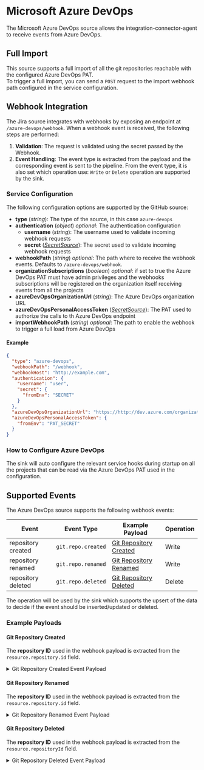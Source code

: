 # Microsoft Azure DevOps

The Microsoft Azure DevOps source allows the integration-connector-agent to receive events from Azure DevOps.

## Full Import

This source supports a full import of all the git repositories reachable with the configured Azure DevOps PAT.  
To trigger a full import, you can send a `POST` request to the import webhook path configured in the service
configuration.

## Webhook Integration

The Jira source integrates with webhooks by exposing an endpoint at `/azure-devops/webhook`. When a webhook event is
received, the following steps are performed:

1. **Validation**: The request is validated using the secret passed by the Webhook.
1. **Event Handling**: The event type is extracted from the payload and the corresponding event is sent to the pipeline.
From the event type, it is also set which operation use: `Write` or `Delete` operation are supported by the sink.

### Service Configuration

The following configuration options are supported by the GitHub source:

- **type** (*string*): The type of the source, in this case `azure-devops`
- **authentication** (*object*) *optional*: The authentication configuration
  - **username** (*string*): The username used to validate incoming webhook requests
  - **secret** ([*SecretSource*](../20_install.md#secretsource)): The secret used to validate incoming webhook requests
- **webhookPath** (*string*) *optional*: The path where to receive the webhook events. Defaults to `/azure-devops/webhook`.
- **organizationSubscriptions** (*boolean*) *optional*: if set to true the Azure DevOps PAT must have admin privileges
	and the webhooks subscriptions will be registered on the organization itself receiving events from all the projects
- **azureDevOpsOrganizationUrl** (*string*): The Azure DevOps organization URL
- **azureDevOpsPersonalAccessToken** ([*SecretSource*](../20_install.md#secretsource)): The PAT used to authorize the
  calls to th Azure DevOps endpoint
- **importWebhookPath** (*string*) *optional*: The path to enable the webhook to trigger a full load from Azure DevOps

#### Example

```json
{
  "type": "azure-devops",
  "webhookPath": "/webhook",
  "webhookHost": "http://example.com",
  "authentication": {
    "username": "user",
    "secret": {
      "fromEnv": "SECRET"
    }
  },
  "azureDevOpsOrganizationUrl": "https://http://dev.azure.com/organizationName",
  "azureDevOpsPersonalAccessToken": {
    "fromEnv": "PAT_SECRET"
  }
}
```

### How to Configure Azure DevOps

The sink will auto configure the relevant service hooks during startup on all the projects that can be read via the
Azure DevOps PAT used in the configuration.

## Supported Events

The Azure DevOps source supports the following webhook events:

| Event              | Event Type         | Example Payload                                   | Operation |
|--------------------|--------------------|---------------------------------------------------|-----------|
| repository created | `git.repo.created` | [Git Repository Created](#git-repository-created) | Write     |
| repository renamed | `git.repo.renamed` | [Git Repository Renamed](#git-repository-renamed) | Write     |
| repository deleted | `git.repo.deleted` | [Git Repository Deleted](#git-repository-deleted) | Delete    |

The operation will be used by the sink which supports the upsert of the data to decide if
the event should be inserted/updated or deleted.

### Example Payloads

#### Git Repository Created

The **repository ID** used in the webhook payload is extracted from the `resource.repository.id` field.

<details>
<summary>Git Repository Created Event Payload</summary>

```json
{
  "id": "a0a0a0a0-bbbb-cccc-dddd-e1e1e1e1e1e1",
  "eventType": "git.repo.created",
  "publisherId": "tfs",
  "message": {
    "text": "A new Git repository was created with name Fabrikam-Fiber-Git and ID c2c2c2c2-dddd-eeee-ffff-a3a3a3a3a3a3.",
    "html": "A new Git repository was created with name <a href=\"https://fabrikam-fiber-inc.visualstudio.com/DefaultCollection/_git/Fabrikam-Fiber-Git/\">Fabrikam-Fiber-Git</a> and ID c2c2c2c2-dddd-eeee-ffff-a3a3a3a3a3a3.",
    "markdown": "A new Git repository was created with name [Fabrikam-Fiber-Git](https://fabrikam-fiber-inc.visualstudio.com/DefaultCollection/_git/Fabrikam-Fiber-Git/) and ID `c2c2c2c2-dddd-eeee-ffff-a3a3a3a3a3a3`."
  },
  "detailedMessage": {
    "text": "A new Git repository was created with name Fabrikam-Fiber-Git and ID c2c2c2c2-dddd-eeee-ffff-a3a3a3a3a3a3.",
    "html": "A new Git repository was created with name <a href=\"https://fabrikam-fiber-inc.visualstudio.com/DefaultCollection/_git/Fabrikam-Fiber-Git/\">Fabrikam-Fiber-Git</a> and ID c2c2c2c2-dddd-eeee-ffff-a3a3a3a3a3a3.",
    "markdown": "A new Git repository was created with name [Fabrikam-Fiber-Git](https://fabrikam-fiber-inc.visualstudio.com/DefaultCollection/_git/Fabrikam-Fiber-Git/) and ID `c2c2c2c2-dddd-eeee-ffff-a3a3a3a3a3a3`."
  },
  "resource": {
    "repository": {
      "id": "c2c2c2c2-dddd-eeee-ffff-a3a3a3a3a3a3",
      "name": "Fabrikam-Fiber-Git",
      "url": "https://fabrikam-fiber-inc.visualstudio.com/DefaultCollection/_apis/git/repositories/c2c2c2c2-dddd-eeee-ffff-a3a3a3a3a3a3",
      "project": {
        "id": "00aa00aa-bb11-cc22-dd33-44ee44ee44ee",
        "name": "Fabrikam-Fiber-Git",
        "url": "https://fabrikam-fiber-inc.visualstudio.com/DefaultCollection/_apis/projects/00aa00aa-bb11-cc22-dd33-44ee44ee44ee",
        "state": "wellFormed",
        "revision": 11,
        "visibility": "private",
        "lastUpdateTime": "2025-06-12T20:22:53.7494088+00:00"
      },
      "defaultBranch": "refs/heads/main",
      "size": 728,
      "remoteUrl": "https://fabrikam-fiber-inc.visualstudio.com/DefaultCollection/_git/Fabrikam-Fiber-Git",
      "sshUrl": "ssh://git@ssh.fabrikam-fiber-inc.visualstudio.com/v3/DefaultCollection/Fabrikam-Fiber-Git",
      "isDisabled": false
    },
    "initiatedBy": {
      "displayName": "Ivan Yurev",
      "id": "22cc22cc-dd33-ee44-ff55-66aa66aa66aa",
      "uniqueName": "user@fabrikamfiber.com"
    },
    "utcTimestamp": "2022-12-12T12:34:56.5498459Z"
  },
  "resourceVersion": "1.0-preview.1",
  "resourceContainers": {
    "collection": {
      "id": "b1b1b1b1-cccc-dddd-eeee-f2f2f2f2f2f2"
    },
    "account": {
      "id": "bbbb1b1b-cc2c-dd3d-ee4e-ffffff5f5f5f"
    },
    "project": {
      "id": "00aa00aa-bb11-cc22-dd33-44ee44ee44ee"
    }
  },
  "createdDate": "2025-06-12T20:22:53.818Z"
}
```

</details>

#### Git Repository Renamed

The **repository ID** used in the webhook payload is extracted from the `resource.repository.id` field.

<details>
<summary>Git Repository Renamed Event Payload</summary>

```json
{
  "id": "a0a0a0a0-bbbb-cccc-dddd-e1e1e1e1e1e1",
  "eventType": "git.repo.renamed",
  "publisherId": "tfs",
  "message": {
    "text": "Git repository c2c2c2c2-dddd-eeee-ffff-a3a3a3a3a3a3 was renamed to Fabrikam-Fiber-Git.",
    "html": "Git repository c2c2c2c2-dddd-eeee-ffff-a3a3a3a3a3a3 was renamed to  <a href=\"https://fabrikam-fiber-inc.visualstudio.com/DefaultCollection/_apis/git/repositories/c2c2c2c2-dddd-eeee-ffff-a3a3a3a3a3a3\">Fabrikam-Fiber-Git</a>.",
    "markdown": "Git repository c2c2c2c2-dddd-eeee-ffff-a3a3a3a3a3a3 was renamed to [Fabrikam-Fiber-Git](https://fabrikam-fiber-inc.visualstudio.com/DefaultCollection/_apis/git/repositories/c2c2c2c2-dddd-eeee-ffff-a3a3a3a3a3a3)."
  },
  "detailedMessage": {
    "text": "Git repository c2c2c2c2-dddd-eeee-ffff-a3a3a3a3a3a3 was renamed to Fabrikam-Fiber-Git.\r\nProject name: Contoso\r\n\r\nRepository name before renaming: Diber-Git\r\n\r\nDefault branch: refs/heads/main\r\n\r\nRepository link(https://fabrikam-fiber-inc.visualstudio.com/DefaultCollection/_apis/git/repositories/c2c2c2c2-dddd-eeee-ffff-a3a3a3a3a3a3)\r\n",
    "html": "Git repository c2c2c2c2-dddd-eeee-ffff-a3a3a3a3a3a3 was renamed to  <a href=\"https://fabrikam-fiber-inc.visualstudio.com/DefaultCollection/_apis/git/repositories/c2c2c2c2-dddd-eeee-ffff-a3a3a3a3a3a3\">Fabrikam-Fiber-Git</a>.<p>Project name: Contoso</p><p>Repository name before renaming: Diber-Git</p><p>Default branch: refs/heads/main</p><p><a href=\"https://fabrikam-fiber-inc.visualstudio.com/DefaultCollection/_apis/git/repositories/c2c2c2c2-dddd-eeee-ffff-a3a3a3a3a3a3\">Repository link</a></p>",
    "markdown": "Git repository c2c2c2c2-dddd-eeee-ffff-a3a3a3a3a3a3 was renamed to [Fabrikam-Fiber-Git](https://fabrikam-fiber-inc.visualstudio.com/DefaultCollection/_apis/git/repositories/c2c2c2c2-dddd-eeee-ffff-a3a3a3a3a3a3).\r\nProject name: Contoso\r\n\r\nRepository name before renaming: Diber-Git\r\n\r\nDefault branch: refs/heads/main\r\n\r\n[Repository link](https://fabrikam-fiber-inc.visualstudio.com/DefaultCollection/_apis/git/repositories/c2c2c2c2-dddd-eeee-ffff-a3a3a3a3a3a3)\r\n"
  },
  "resource": {
    "oldName": "Diber-Git",
    "newName": "Fabrikam-Fiber-Git",
    "repository": {
      "id": "c2c2c2c2-dddd-eeee-ffff-a3a3a3a3a3a3",
      "name": "Fabrikam-Fiber-Git",
      "url": "https://fabrikam-fiber-inc.visualstudio.com/DefaultCollection/_apis/git/repositories/c2c2c2c2-dddd-eeee-ffff-a3a3a3a3a3a3",
      "project": {
        "id": "11bb11bb-cc22-dd33-ee44-55ff55ff55ff",
        "name": "Contoso",
        "url": "https://fabrikam-fiber-inc.visualstudio.com/DefaultCollection/_apis/projects/11bb11bb-cc22-dd33-ee44-55ff55ff55ff",
        "state": "wellFormed",
        "revision": 11,
        "visibility": "private",
        "lastUpdateTime": "2025-06-12T20:48:38.8174565+00:00"
      },
      "defaultBranch": "refs/heads/main",
      "size": 728,
      "remoteUrl": "https://fabrikam-fiber-inc.visualstudio.com/DefaultCollection/_git/Fabrikam-Fiber-Git",
      "sshUrl": "ssh://git@ssh.fabrikam-fiber-inc.visualstudio.com/v3/DefaultCollection/Fabrikam-Fiber-Git",
      "isDisabled": false
    },
    "initiatedBy": {
        "displayName": "Himani Maharjan",
        "id": "a0a0a0a0-bbbb-cccc-dddd-e1e1e1e1e1e1",
        "uniqueName": "himani@fabrikamfiber.com"
    },
    "utcTimestamp": "2022-12-12T12:34:56.5498459Z"
  },
  "resourceVersion": "1.0-preview.1",
  "resourceContainers": {
    "collection": {
      "id": "b1b1b1b1-cccc-dddd-eeee-f2f2f2f2f2f2"
    },
    "account": {
      "id": "bbbb1b1b-cc2c-dd3d-ee4e-ffffff5f5f5f"
    },
    "project": {
      "id": "00aa00aa-bb11-cc22-dd33-44ee44ee44ee"
    }
  },
  "createdDate": "2025-06-12T20:48:38.859Z"
}
```

</details>

#### Git Repository Deleted

The **repository ID** used in the webhook payload is extracted from the `resource.repositoryId` field.

<details>
<summary>Git Repository Deleted Event Payload</summary>

```json
{
  "id": "a0a0a0a0-bbbb-cccc-dddd-e1e1e1e1e1e1",
  "eventType": "git.repo.deleted",
  "publisherId": "tfs",
  "message": {
    "text": "Git repository c2c2c2c2-dddd-eeee-ffff-a3a3a3a3a3a3 was deleted.",
    "html": "Git repository c2c2c2c2-dddd-eeee-ffff-a3a3a3a3a3a3 was deleted.",
    "markdown": "Git repository c2c2c2c2-dddd-eeee-ffff-a3a3a3a3a3a3 was deleted."
  },
  "detailedMessage": {
    "text": "Git repository c2c2c2c2-dddd-eeee-ffff-a3a3a3a3a3a3 was deleted.\r\nProject name: Contoso\r\n\r\nRepository name: Fabrikam-Fiber-Git\r\n\r\nRepository can be restored: true\r\n",
    "html": "Git repository c2c2c2c2-dddd-eeee-ffff-a3a3a3a3a3a3 was deleted.<p>Project name: Contoso</p><p>Repository name: Fabrikam-Fiber-Git</p><p>Repository can be restored: true</p>",
    "markdown": "Git repository c2c2c2c2-dddd-eeee-ffff-a3a3a3a3a3a3 was deleted.\r\nProject name: Contoso\r\n\r\nRepository name: Fabrikam-Fiber-Git\r\n\r\nRepository can be restored: true\r\n"
  },
  "resource": {
    "project": {
      "id": "00aa00aa-bb11-cc22-dd33-44ee44ee44ee",
      "name": "Contoso",
      "url": "https://fabrikam-fiber-inc.visualstudio.com/DefaultCollection/_apis/projects/00aa00aa-bb11-cc22-dd33-44ee44ee44ee",
      "state": "wellFormed",
      "revision": 11,
      "visibility": "private",
      "lastUpdateTime": "2025-06-12T20:33:32.4370396+00:00"
    },
    "repositoryId": "c2c2c2c2-dddd-eeee-ffff-a3a3a3a3a3a3",
    "repositoryName": "Fabrikam-Fiber-Git",
    "isHardDelete": false,
    "initiatedBy": {
      "displayName": "Himani Maharjan",
      "id": "d3d3d3d3-eeee-ffff-aaaa-b4b4b4b4b4b4",
      "uniqueName": "himani@fabrikamfiber.com"
    },
    "utcTimestamp": "2022-12-12T12:34:56.5498459Z"
  },
  "resourceVersion": "1.0-preview.1",
  "resourceContainers": {
    "collection": {
      "id": "b1b1b1b1-cccc-dddd-eeee-f2f2f2f2f2f2"
    },
    "account": {
      "id": "bbbb1b1b-cc2c-dd3d-ee4e-ffffff5f5f5f"
    },
    "project": {
      "id": "00aa00aa-bb11-cc22-dd33-44ee44ee44ee"
    }
  },
  "createdDate": "2025-06-12T20:33:32.512Z"
}
```

</details>
